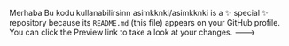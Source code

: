 Merhaba Bu kodu kullanabilirsinn
asimkknki/asimkknki is a ✨ special ✨ repository because its `README.md` (this file) appears on your GitHub profile.
You can click the Preview link to take a look at your changes.
--->
